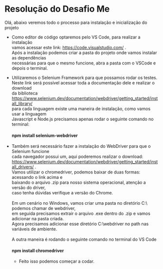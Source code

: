 # Resolução do Desafio Me
Olá, abaixo veremos todo o processo para instalação e inicialização do projeto
     
- Como editor de código optaremos pelo VS Code, para realizar a instalação <br>
  vamos acessar este link: https://code.visualstudio.com/ . <br>
  Após a instalação podemos criar a pasta do projeto onde vamos instalar as dependências<br>
  necessárias para que o mesmo funcione, abra a pasta com o VSCode e depois o terminal.

- Utilizaremos o Selenium Framework para que possamos rodar os testes.<br>
  Neste link será possível acessar toda a documentação dele e realizar o download <br>
  da biblioteca https://www.selenium.dev/documentation/webdriver/getting_started/install_library/ <br>
  para cada linguagem existe uma maneira de instalação, como vamos usar a linguagem <br> 
  Javascript e Node.js precisamos apenas rodar o seguinte comando no terminal: 
  #### npm install selenium-webdriver

- Também será necessário fazer a instalação do WebDriver para que o Selenium funcione <br>
  cada navegador possui um, aqui poderemos realizar o download: https://www.selenium.dev/documentation/webdriver/getting_started/install_drivers/ .<br>
  Vamos utilizar o chromedriver, podemos baixar de duas formas: acessando o link acima e <br>
  baixando o arquivo .zip para nosso sistema operacional, atenção a versão do driver, <br>
  caso tenha dúvidas verifique a versão do Chrome. 
  <br>
  <br>
  Em um cenário no Windows, vamos criar uma pasta no diretório C:\ podemos chamar de webdriver,<br>
  em seguida precisamos extrair o arquivo .exe dentro  do .zip e vamos adicionar na pasta criada.<br>
  Agora precisamos adicionar esse diretório C:\webdriver no path nas variáveis de ambiente.
  <br>
  <br>
  A outra maneira é rodando o seguinte comando no terminal do VS Code
  #### npm install chromedriver
  - Feito isso podemos começar a codar.
  
  
